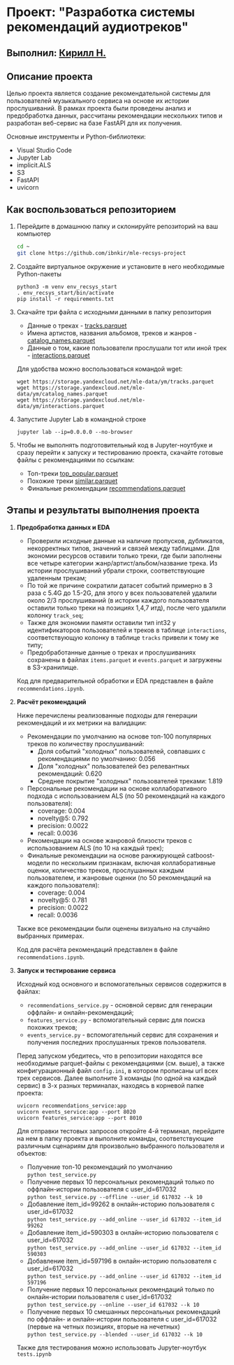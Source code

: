 # Проект: "Разработка системы рекомендаций аудиотреков"
## Выполнил: [Кирилл Н.](mailto:ibnkir@yandex.ru)

## Описание проекта
Целью проекта является создание рекомендательной системы для
пользователей музыкального сервиса на основе их истории прослушиваний.
В рамках проекта были проведены анализ и предобработка данных, рассчитаны рекомендации нескольких типов и разработан веб-сервис на базе FastAPI для их получения.

Основные инструменты и Python-библиотеки:
- Visual Studio Code
- Jupyter Lab
- implicit.ALS
- S3
- FastAPI
- uvicorn

## Как воспользоваться репозиторием
1. Перейдите в домашнюю папку и склонируйте репозиторий на ваш компьютер
   ```bash
   cd ~
   git clone https://github.com/ibnkir/mle-recsys-project
   ```

2. Создайте виртуальное окружение и установите в него необходимые Python-пакеты
    ```
    python3 -m venv env_recsys_start
    . env_recsys_start/bin/activate
    pip install -r requirements.txt
    ```

3. Скачайте три файла с исходными данными в папку репозитория
    - Данные о треках - [tracks.parquet](https://storage.yandexcloud.net/mle-data/ym/tracks.parquet)
    - Имена артистов, названия альбомов, треков и жанров - [catalog_names.parquet](https://storage.yandexcloud.net/mle-data/ym/catalog_names.parquet)
    - Данные о том, какие пользователи прослушали тот или иной трек - [interactions.parquet](https://storage.yandexcloud.net/mle-data/ym/interactions.parquet)
 
    Для удобства можно воспользоваться командой wget:
    ```
    wget https://storage.yandexcloud.net/mle-data/ym/tracks.parquet
    wget https://storage.yandexcloud.net/mle-data/ym/catalog_names.parquet
    wget https://storage.yandexcloud.net/mle-data/ym/interactions.parquet
    ```

4. Запустите Jupyter Lab в командной строке
    ```
    jupyter lab --ip=0.0.0.0 --no-browser
    ```

5. Чтобы не выполнять подготовительный код в Jupyter-ноутбуке и сразу перейти к запуску и тестированию проекта, скачайте готовые файлы с рекомендациями по ссылкам:
    - Топ-треки [top_popular.parquet](https://disk.yandex.ru/d/nTcukpqOtQLDsg)
    - Похожие треки [similar.parquet](https://disk.yandex.ru/d/dsXfq-ZLVMmUTQ)
    - Финальные рекомендации [recommendations.parquet](https://disk.yandex.ru/d/9Y__uW1wLRtzuA)

## Этапы и результаты выполнения проекта
1. __Предобработка данных и EDA__
    - Проверили исходные данные на наличие пропусков, дубликатов, некорректных типов, 
    значений и связей между таблицами. Для экономии ресурсов оставили только треки, 
    где были заполнены все четыре категории жанр/артист/альбом/название трека. 
    Из истории прослушиваний убрали строки, соответствующие удаленным трекам;
    - По той же причине сократили датасет событий примерно в 3 раза с 5.4G до 1.5-2G, 
    для этого у всех пользователей удалили около 2/3 прослушиваний 
    (в истории каждого пользователя оставили только треки на позициях 1,4,7 итд), 
    после чего удалили колонку `track_seq`;
    - Также для экономии памяти оставили тип int32 у идентификаторов пользователей и треков в таблице `interactions`, соответствующую колонку в таблице `tracks` привели к тому же типу;
    - Предобработанные данные о треках и прослушиваниях сохранены в файлах `items.parquet` и `events.parquet`
    и загружены в S3-хранилище.
    
    Код для предварительной обработки и EDA представлен в файле `recommendations.ipynb`.

2. __Расчёт рекомендаций__
    
    Ниже перечислены реализованные подходы для генерации рекомендаций и их метрики на валидации:
    - Рекомендации по умолчанию на основе топ-100 популярных треков по количеству прослушиваний:
        - Доля событий "холодных" пользователей, совпавших с рекомендациями по умолчанию: 0.056
        - Доля "холодных" пользователей без релевантных рекомендаций: 0.620
        - Среднее покрытие "холодных" пользователей треками: 1.819
    - Персональные рекомендации на основе коллаборативного подхода с использованием ALS 
    (по 50 рекомендаций на каждого пользователя):
        - coverage: 0.004
        - novelty@5: 0.792
        - precision: 0.0022
        - recall: 0.0036
    - Рекомендации на основе жанровой близости треков с использованием ALS (по 10 на каждый трек);
    - Финальные рекомендации на основе ранжирующей catboost-модели по нескольким признакам, 
    включая коллаборативные оценки, количество треков, прослушанных каждым пользователем, 
    и жанровые оценки (по 50 рекомендаций на каждого пользователя):
        - coverage: 0.004
        - novelty@5: 0.781
        - precision: 0.0022
        - recall: 0.0036

    Также все рекомендации были оценены визуально на случайно выбранных примерах.
    
    Код для расчёта рекомендаций представлен в файле `recommendations.ipynb`.

3. __Запуск и тестирование сервиса__
    
    Исходный код основного и вспомогательных сервисов содержится в файлах:
    - `recommendations_service.py` - основной сервис для генерации оффлайн- и онлайн-рекомендаций;
    - `features_service.py` - вспомогательный сервис для поиска похожих треков;
    - `events_service.py` - вспомогательный сервис для сохранения и получения 
    последних прослушанных треков пользователя.
    
    Перед запуском убедитесь, что в репозитории находятся все необходимые parquet-файлы 
    с рекомендациями (см. выше), а также конфигурационный файл `config.ini`, в котором
    прописаны url всех трех сервисов. 
    Далее выполните 3 команды (по одной на каждый сервис) в 3-х разных терминалах, находясь в корневой папке проекта:
    ```
    uvicorn recommendations_service:app
    uvicorn events_service:app --port 8020
    uvicorn features_service:app --port 8010
    ```
    
    Для отправки тестовых запросов откройте 4-й терминал, перейдите на нем в папку проекта
    и выполните команды, соответствующие различным сценариям для
    произвольно выбранного пользователя и объектов:

    - Получение топ-10 рекомендаций по умолчанию<br>
    ```python test_service.py```
    - Получение первых 10 персональных рекомендаций только по оффлайн-истории пользователя с user_id=617032<br>
    ```python test_service.py --offline --user_id 617032 --k 10```
    - Добавление item_id=99262 в онлайн-историю пользователя с user_id=617032<br>
    ```python test_service.py --add_online --user_id 617032 --item_id 99262```
    - Добавление item_id=590303 в онлайн-историю пользователя с user_id=617032<br>
    ```python test_service.py --add_online --user_id 617032 --item_id 590303```
    - Добавление item_id=597196 в онлайн-историю пользователя с user_id=617032<br>
    ```python test_service.py --add_online --user_id 617032 --item_id 597196```
    - Получение первых 10 персональных рекомендаций только по онлайн-истории пользователя с user_id=617032<br>
    ```python test_service.py --online --user_id 617032 --k 10```
    - Получение первых 10 смешанных персональных рекомендаций по оффлайн- и онлайн-истории пользователя с user_id=617032 (первые на четных позициях, вторые на нечетных)<br>
    ```python test_service.py --blended --user_id 617032 --k 10```

    Также для тестирования можно использовать Jupyter-ноутбук `tests.ipynb`

